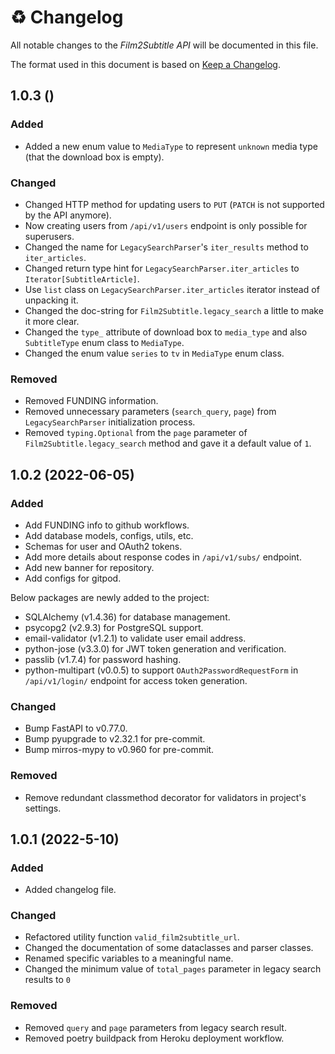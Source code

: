 # ♻️ Changelog

All notable changes to the _Film2Subtitle API_ will be documented in this file.

The format used in this document is based on [Keep a Changelog](https://keepachangelog.com/en/1.0.0/).

## 1.0.3 ()

### Added

- Added a new enum value to `MediaType` to represent `unknown` media type (that the download box is empty).

### Changed

- Changed HTTP method for updating users to `PUT` (`PATCH` is not supported by the API anymore).
- Now creating users from `/api/v1/users` endpoint is only possible for superusers.
- Changed the name for `LegacySearchParser`'s `iter_results` method to `iter_articles`.
- Changed return type hint for `LegacySearchParser.iter_articles` to `Iterator[SubtitleArticle]`.
- Use `list` class on `LegacySearchParser.iter_articles` iterator instead of unpacking it.
- Changed the doc-string for `Film2Subtitle.legacy_search` a little to make it more clear.
- Changed the `type_` attribute of download box to `media_type` and also `SubtitleType` enum class
to `MediaType`.
- Changed the enum value `series` to `tv` in `MediaType` enum class.

### Removed

- Removed FUNDING information.
- Removed unnecessary parameters (`search_query`, `page`) from `LegacySearchParser` initialization process.
- Removed `typing.Optional` from the `page` parameter of `Film2Subtitle.legacy_search` method and gave it a default value of `1`.

## 1.0.2 (2022-06-05)

### Added

- Add FUNDING info to github workflows.
- Add database models, configs, utils, etc.
- Schemas for user and OAuth2 tokens.
- Add more details about response codes in `/api/v1/subs/` endpoint.
- Add new banner for repository.
- Add configs for gitpod.

Below packages are newly added to the project:

- SQLAlchemy (v1.4.36) for database management.
- psycopg2 (v2.9.3) for PostgreSQL support.
- email-validator (v1.2.1) to validate user email address.
- python-jose (v3.3.0) for JWT token generation and verification.
- passlib (v1.7.4) for password hashing.
- python-multipart (v0.0.5) to support `OAuth2PasswordRequestForm` in `/api/v1/login/` endpoint for access token generation.

### Changed

- Bump FastAPI to v0.77.0.
- Bump pyupgrade to v2.32.1 for pre-commit.
- Bump mirros-mypy to v0.960 for pre-commit.

### Removed

- Remove redundant classmethod decorator for validators in project's settings.

## 1.0.1 (2022-5-10)

### Added

- Added changelog file.

### Changed

- Refactored utility function `valid_film2subtitle_url`.
- Changed the documentation of some dataclasses and parser classes.
- Renamed specific variables to a meaningful name.
- Changed the minimum value of `total_pages` parameter in legacy search results to `0`

### Removed

- Removed `query` and `page` parameters from legacy search result.
- Removed poetry buildpack from Heroku deployment workflow.
